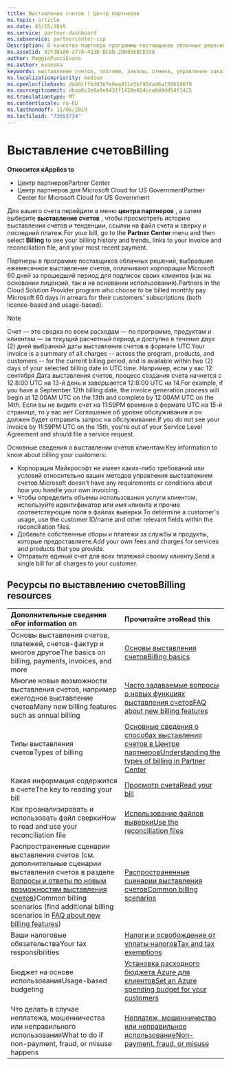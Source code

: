 ```yaml
---
title: Выставление счетов | Центр партнеров
ms.topic: article
ms.date: 03/15/2019
ms.service: partner-dashboard
ms.subservice: partnercenter-csp
Description: В качестве партнера программы поставщиков облачных решений вы должны будете оплатить корпорации Майкрософт 60 дней за прошедший период для подписок на основании лицензий и подписок на основании использования ваших клиентов.
ms.assetid: 97F3B1A0-277A-423D-BC8B-2D0056BCD33A
author: MaggiePucciEvans
ms.author: evansma
keywords: выставление счетов, платежи, заказы, отмена, управление заказами, неоплата, мошенничество, ненадлежащее использование, налоги, освобождение от уплаты налогов, файлы выверки, файл выверки
ms.localizationpriority: medium
ms.openlocfilehash: dad4cffbd03e7e6ea811e5bf954a46a1566196f0
ms.sourcegitcommit: dbaa6c2e8a0e6431f1420e024cca6d0dd54f1425
ms.translationtype: MT
ms.contentlocale: ru-RU
ms.lasthandoff: 11/06/2019
ms.locfileid: "73653734"
---
```

# <a name="billing"></a><span data-ttu-id="952f1-104">Выставление счетов</span><span class="sxs-lookup"><span data-stu-id="952f1-104">Billing</span></span>

<span data-ttu-id="952f1-105">**Относится к**</span><span class="sxs-lookup"><span data-stu-id="952f1-105">**Applies to**</span></span>

-  <span data-ttu-id="952f1-106">Центр партнеров</span><span class="sxs-lookup"><span data-stu-id="952f1-106">Partner Center</span></span>
-  <span data-ttu-id="952f1-107">Центр партнеров для Microsoft Cloud for US Government</span><span class="sxs-lookup"><span data-stu-id="952f1-107">Partner Center for Microsoft Cloud for US Government</span></span>
 
 
<span data-ttu-id="952f1-108">Для вашего счета перейдите в меню **центра партнеров** , а затем выберите **выставление счетов** , чтобы просмотреть историю выставления счетов и тенденции, ссылки на файл счета и сверку и последний платеж.</span><span class="sxs-lookup"><span data-stu-id="952f1-108">For your bill, go to the **Partner Center** menu and then select **Billing** to see your billing history and trends, links to your invoice and reconciliation file, and your most recent payment.</span></span>

<span data-ttu-id="952f1-109">Партнеры в программе поставщиков облачных решений, выбравшие ежемесячное выставление счетов, оплачивают корпорации Microsoft 60 дней за прошедший период для подписок своих клиентов (как на основании лицензий, так и на основании использования).</span><span class="sxs-lookup"><span data-stu-id="952f1-109">Partners in the Cloud Solution Provider program who choose to be billed monthly pay Microsoft 60 days in arrears for their customers' subscriptions (both license-based and usage-based).</span></span>

> [!NOTE]  
> <span data-ttu-id="952f1-110">Счет — это сводка по всем расходам — по программе, продуктам и клиентам — за текущий расчетный период и доступна в течение двух (2) дней выбранной даты выставления счетов в формате UTC.</span><span class="sxs-lookup"><span data-stu-id="952f1-110">Your invoice is a summary of all charges -- across the program, products, and customers -- for the current billing period, and is available within two (2) days of your selected billing date in UTC time.</span></span> <span data-ttu-id="952f1-111">Например, если у вас 12 сентября Дата выставления счетов, процесс создания счета начнется с 12:8:00 UTC на 13-й день и завершается 12:8:00 UTC на 14.</span><span class="sxs-lookup"><span data-stu-id="952f1-111">For example, if you have a September 12th billing date, the invoice generation process will begin at 12:00AM UTC on the 13th and complete by 12:00AM UTC on the 14th.</span></span> <span data-ttu-id="952f1-112">Если вы не видите счет на 11:59PM времени в формате UTC на 15-й странице, то у вас нет Соглашение об уровне обслуживания и он должен будет отправить запрос на обслуживание.</span><span class="sxs-lookup"><span data-stu-id="952f1-112">If you do not see your invoice by 11:59PM UTC on the 15th, you're out of your Service Level Agreement and should file a service request.</span></span> 

<span data-ttu-id="952f1-113">Основные сведения о выставлении счетов клиентам:</span><span class="sxs-lookup"><span data-stu-id="952f1-113">Key information to know about billing your customers:</span></span>

-   <span data-ttu-id="952f1-114">Корпорация Майкрософт не имеет каких-либо требований или условий относительно ваших методов управления выставлением счетов.</span><span class="sxs-lookup"><span data-stu-id="952f1-114">Microsoft doesn't have any requirements or conditions about how you handle your own invoicing.</span></span>
-   <span data-ttu-id="952f1-115">Чтобы определить объемы использования услуги клиентом, используйте идентификатор или имя клиента и прочие соответствующие поля в файлах выверки.</span><span class="sxs-lookup"><span data-stu-id="952f1-115">To determine a customer's usage, use the customer ID/name and other relevant fields within the reconciliation files.</span></span>
-   <span data-ttu-id="952f1-116">Добавьте собственные сборы и платежи за службы и продукты, которые предоставляете.</span><span class="sxs-lookup"><span data-stu-id="952f1-116">Add your own fees and charges for services and products that you provide.</span></span>
-   <span data-ttu-id="952f1-117">Отправьте единый счет для всех платежей своему клиенту.</span><span class="sxs-lookup"><span data-stu-id="952f1-117">Send a single bill for all charges to your customer.</span></span>

## <a name="billing-resources"></a><span data-ttu-id="952f1-118">Ресурсы по выставлению счетов</span><span class="sxs-lookup"><span data-stu-id="952f1-118">Billing resources</span></span>
|<span data-ttu-id="952f1-119">**Дополнительные сведения о**</span><span class="sxs-lookup"><span data-stu-id="952f1-119">**For information on**</span></span>   |<span data-ttu-id="952f1-120">**Прочитайте это**</span><span class="sxs-lookup"><span data-stu-id="952f1-120">**Read this**</span></span>    |
|:-----------------------------|:-----------------|
|<span data-ttu-id="952f1-121">Основы выставления счетов, платежей, счетов-фактур и многое другое</span><span class="sxs-lookup"><span data-stu-id="952f1-121">The basics on billing, payments, invoices, and  more</span></span>   |[<span data-ttu-id="952f1-122">Основы выставления счетов</span><span class="sxs-lookup"><span data-stu-id="952f1-122">Billing basics</span></span>](billing-basics.md)
|<span data-ttu-id="952f1-123">Многие новые возможности выставления счетов, например ежегодное выставление счетов</span><span class="sxs-lookup"><span data-stu-id="952f1-123">Many new billing features such as annual billing</span></span>   |[<span data-ttu-id="952f1-124">Часто задаваемые вопросы о новых функциях выставления счетов</span><span class="sxs-lookup"><span data-stu-id="952f1-124">FAQ about new billing features</span></span>](faq-about-new-billing-features.md)|
|<span data-ttu-id="952f1-125">Типы выставления счетов</span><span class="sxs-lookup"><span data-stu-id="952f1-125">Types of billing</span></span>   |[<span data-ttu-id="952f1-126">Основные сведения о способах выставления счетов в Центре партнеров</span><span class="sxs-lookup"><span data-stu-id="952f1-126">Understanding the types of billing in Partner Center</span></span>](billing-different-types.md)   |
|<span data-ttu-id="952f1-127">Какая информация содержится в счете</span><span class="sxs-lookup"><span data-stu-id="952f1-127">The key to reading your bill</span></span>   |[<span data-ttu-id="952f1-128">Просмотр счета</span><span class="sxs-lookup"><span data-stu-id="952f1-128">Read your bill</span></span>](read-your-bill.md)   |
|<span data-ttu-id="952f1-129">Как проанализировать и использовать файл сверки</span><span class="sxs-lookup"><span data-stu-id="952f1-129">How to read and use your reconciliation file</span></span>   |[<span data-ttu-id="952f1-130">Использование файлов выверки</span><span class="sxs-lookup"><span data-stu-id="952f1-130">Use the reconciliation files</span></span>](use-the-reconciliation-files.md)|
|<span data-ttu-id="952f1-131">Распространенные сценарии выставления счетов (см. дополнительные сценарии выставления счетов в разделе [Вопросы и ответы по новым возможностям выставления счетов](faq-about-new-billing-features.md))</span><span class="sxs-lookup"><span data-stu-id="952f1-131">Common billing scenarios (find additional billing scenarios in [FAQ about new billing features](faq-about-new-billing-features.md))</span></span>|[<span data-ttu-id="952f1-132">Распространенные сценарии выставления счетов</span><span class="sxs-lookup"><span data-stu-id="952f1-132">Common billing scenarios</span></span>](common-billing-scenarios.md)|
|<span data-ttu-id="952f1-133">Ваши налоговые обязательства</span><span class="sxs-lookup"><span data-stu-id="952f1-133">Your tax responsibilities</span></span>   | [<span data-ttu-id="952f1-134">Налоги и освобождение от уплаты налогов</span><span class="sxs-lookup"><span data-stu-id="952f1-134">Tax and tax exemptions</span></span>](tax-and-tax-exemptions.md)|
|<span data-ttu-id="952f1-135">Бюджет на основе использования</span><span class="sxs-lookup"><span data-stu-id="952f1-135">Usage-based budgeting</span></span>    |[<span data-ttu-id="952f1-136">Установка расходного бюджета Azure для клиентов</span><span class="sxs-lookup"><span data-stu-id="952f1-136">Set an Azure spending budget for your customers</span></span>](set-an-azure-spending-budget-for-your-customers.md)|
|<span data-ttu-id="952f1-137">Что делать в случае неплатежа, мошенничества или неправильного использования</span><span class="sxs-lookup"><span data-stu-id="952f1-137">What to do if non-payment, fraud, or misuse happens</span></span>   |[<span data-ttu-id="952f1-138">Неплатеж, мошенничество или неправильное использование</span><span class="sxs-lookup"><span data-stu-id="952f1-138">Non-payment, fraud, or misuse</span></span>](non-payment--fraud--or-misuse.md)|




















